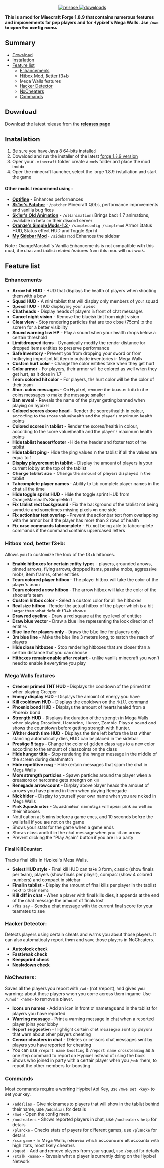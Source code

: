 <p align="center">
<a href="https://github.com/Alexdoru/MegaWallsEnhancements/releases" target="_blank">
<img alt="release" src="https://img.shields.io/github/v/release/Alexdoru/MegaWallsEnhancements?color=0843B2&style=for-the-badge" />
</a>
<a href="https://github.com/Alexdoru/MegaWallsEnhancements/releases" target="_blank">
<img alt="downloads" src="https://img.shields.io/github/downloads/Alexdoru/MegaWallsEnhancements/total?color=0843B2&style=for-the-badge" />
</a>
</p>

**This is a mod for Minecraft Forge 1.8.9 that contains numerous features and improvements for pvp players and for Hypixel's Mega Walls. Use `/mwe` to open the config menu.**

## Summary
- [Download](https://github.com/Alexdoru/MegaWallsEnhancements#download)
- [Installation](https://github.com/Alexdoru/MegaWallsEnhancements#installation)
- [Feature list](https://github.com/Alexdoru/MegaWallsEnhancements#feature-list)
  - [Enhancements](https://github.com/Alexdoru/MegaWallsEnhancements#enhancements)
  - [Hitbox Mod, Better f3+b](https://github.com/Alexdoru/MegaWallsEnhancements#hitbox-mod-better-f3b)
  - [Mega Walls features](https://github.com/Alexdoru/MegaWallsEnhancements#mega-walls-features)
  - [Hacker Detector](https://github.com/Alexdoru/MegaWallsEnhancements#hacker-detector)
  - [NoCheaters](https://github.com/Alexdoru/MegaWallsEnhancements#nocheaters)
  - [Commands](https://github.com/Alexdoru/MegaWallsEnhancements#commands)

## Download

Download the latest release from the **[releases page](https://github.com/Alexdoru/MegaWallsEnhancements/releases)**

## Installation

1. Be sure you have Java 8 64-bits installed
2. Download and run the installer of the latest [forge 1.8.9 version](https://files.minecraftforge.net/net/minecraftforge/forge/index_1.8.9.html)
3. Open your `.minecraft` folder, create a `mods` folder and place the mod inside
4. Open the minecraft launcher, select the forge 1.8.9 installation and start the game

#### Other mods I recommend using :
- **[Optifine](https://optifine.net/downloads)** - Enhances performances
- **[Sk1er's Patcher](https://sk1er.club/mods/patcher)** - `/patcher` Minecraft QOLs, performance improvements and vanilla bug fixes
- **[Sk1er's Old Animation](https://discord.gg/sk1er)** - `/oldanimations` Brings back 1.7 animations, available in beta on their discord server
- **[Orange's Simple Mods-1.2 ](https://legacy.curseforge.com/minecraft/mc-mods/oranges-simplemods-collection/files)** - `/simpleconfig /simplehud` Armor Status HUD, Status effect HUD and Toggle Sprint
- **[My Sidebar Mod](https://github.com/Alexdoru/SidebarMod/releases/)** - `/sidebarmod` Enhances the sidebar

Note : OrangeMarshall's Vanilla Enhancements is not compatible with this mod, the chat and tablist related features from this mod will not work.

## Feature list

### Enhancements

- **Arrow hit HUD** - HUD that displays the health of players when shooting them with a bow
- **Squad HUD** - A mini tablist that will display only members of your squad
- **Speed HUD** - HUD displaying your speed
- **Chat heads** - Display heads of players in front of chat messages
- **Cancel night vision** - Remove the blueish tint from night vision
- **Clear view** - Stop rendering particles that are too close (75cm) to the screen for a better visibility
- **Sound warning low HP** - Play a sound when your health drops below a certain threshold
- **Limit dropped items** - Dynamically modify the render distance for dropped items entities to preserve performance
- **Safe Inventory** - Prevent you from dropping your sword or from hotkeying important kit item in outside inventories in Mega Walls
- **Custom hurt color** - Change the color entities take when they get hurt
- **Color armor** - For players, their armor will be colored as well when they get hurt, as it does in 1.7
- **Team colored hit color** - For players, the hurt color will be the color of their team
- **Short coins messages** - On Hypixel, remove the booster info in the coins messages to make the message smaller
- **Ban reveal** - Reveals the name of the player getting banned when playing on hypixel
- **Colored scores above head** - Render the scores/health in colour, according to the score value/health and the player's maximum health points
- **Colored scores in tablist** - Render the scores/health in colour, according to the score value/health and the player's maximum health points
- **Hide tablist header/footer** - Hide the header and footer text of the tablist
- **Hide tablist ping** - Hide the ping values in the tablist if all the values are equal to 1
- **Display playercount in tablist** - Display the amount of players in your current lobby at the top of the tablist
- **Change tablist size** - Change the amount of players displayed in the tablist
- **Tabcomplete player names** - Ability to tab complete player names in the chat all the time
- **Hide toggle sprint HUD** - Hide the toggle sprint HUD from OrangeMarshall's SimpleMod
- **Fix tablist rect background** - Fix the background of the tablist not being symetric and sometimes missing pixels on one side
- **Fix actionbar text overlap** - Prevent the actionbar text from overlapping with the armor bar if the player has more than 2 rows of health
- **Fix case commands tabcomplete** - Fix not being able to tabcomplete commands if the command contains uppercased letters

### Hitbox mod, better f3+b:

Allows you to customize the look of the f3+b hitboxes.
- **Enable hitboxes for certain entity types** - players, grounded arrows, pinned arrows, flying arrows, dropped items, passive mobs, aggressive mobs, item frames, other entities
- **Team colored player hitbox** - The player hitbox will take the color of the player's team
- **Team colored arrow hitbox** - The arrow hitbox will take the color of the shooter's team
- **Custom hitbox color** - Select a custom color for all the hitboxes
- **Real size hitbox** - Render the actual hitbox of the player which is a bit larger than what default f3+b shows
- **Draw red eyeline** - Draw a red square at the eye level of entities
- **Draw blue vector** - Draw a blue line representing the look direction of entities
- **Blue line for players only** - Draws the blue line for players only
- **3m blue line** - Make the blue line 3 meters long, to match the reach of players
- **Hide close hitboxes** - Stop rendering hitboxes that are closer than a certain distance that you can choose
- **Hitboxes remain enable after restart** - unlike vanilla minecraft you won't need to enable it everytime you play

### Mega Walls features

- **Creeper primed TNT HUD** - Displays the cooldown of the primed tnt when playing Creeper
- **Energy display HUD** - Displays the amount of energy you have
- **Kill cooldown HUD** - Displays the cooldown on the `/kill` command
- **Phoenix bond HUD** - Displays the amount of hearts healed from a Phoenix bond
- **Strength HUD** - Displays the duration of the strength in Mega Walls when playing Dreadlord, Herobrine, Hunter, Zombie. Plays a sound and shows the countdown before getting strength with Hunter.
- **Wither death time HUD** - Displays the time left before the last wither standing automatically dies, HUD can be placed in the sidebar
- **Prestige 5 tags** - Change the color of golden class tags to a new color according to the amount of classpoints on the class
- **Hide hunger title** - Stop rendering the hunger message in the middle of the screen during deathmatch
- **Hide repetitive msg** - Hide certain messages that spam the chat in Mega Walls
- **More strength particles** - Spawn particles around the player when a dreadlord or herobrine gets strength on kill
- **Renegade arrow count** - Display above player heads the amount of arrows you have pinned in them when playing Renegade
- **Nick hider** - Display to yourself your own name when you are nicked in Mega Walls
- **Pink Squadmates** - Squadmates' nametags will apear pink as well as their hitboxes
- Notification at 5 mins before a game ends, and 10 seconds before the walls fall if you are not on the game
- Shows your stats for the game when a game ends
- Shows class and kit in the chat message when you hit an arrow
- Prevent clicking the "Play Again" button if you are in a party

#### Final Kill Counter:

Tracks final kills in Hypixel's Mega Walls.
- **Select HUD style** - Final kill HUD can take 3 form, classic (show finals per team), players (show finals per player), compact (show 4 colored numbers) and compact in sidebar
- **Final in tablist** - Display the amount of final kills per player in the tablist next to their name
- **Kill diff in chat** - When a player with final kills dies, it appends at the end of the chat message the amount of finals lost
- `/fks say` - Sends a chat message with the current final score for your teamates to see

### Hacker Detector:

Detects players using certain cheats and warns you about those players. It can also automatically report them and save those players in NoCheaters.
- **Autoblock check**
- **Fastbreak check**
- **Keepsprint check**
- **Noslodown check**

### NoCheaters:

Saves all the players you report with `/wdr` (not /report), and gives you warnings about those players when you come across them ingame. Use `/unwdr <name>` to remove a player.
- **Icons on names** - Add an icon in front of nametags and in the tablist for players you have reported
- **Warning message** - Print a warning message in chat when a reported player joins your lobby
- **Report suggestion** - Highlight certain chat messages sent by players that warn about other players cheating
- **Censor cheaters in chat** - Deletes or censors chat messages sent by players you have reported for cheating
- You can use `/report name boosting` & `/report name crossteaming` as a one step command to report on Hypixel instead of using the book
- Shows who joined in party with a certain player when you `/wdr` them, to report the other members for boosting

### Commands

Most commands require a working Hypixel Api Key, use `/mwe set <key>` to set your key.

- `/addalias` - Give nicknames to players that will show in the tablist behind their name, use `/addalias` for details
- `/mwe` - Open the config menu
- `/nocheaters` - Shows reported players in chat, use `/nocheaters help` for details
- `/plancke` - Checks stats of players for different games, use `/plancke` for details
- `/scangame` - In Mega Walls, releaves which accouns are alt accounts with high stats, most likely cheaters
- `/squad` - Add and remove players from your squad, use `/squad` for details
- `/stalk <name>` - Reveals what a player is currently doing on the Hypixel Network